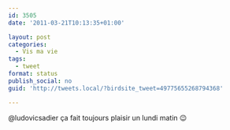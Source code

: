 ```yaml
---
id: 3505
date: '2011-03-21T10:13:35+01:00'

layout: post
categories:
  - Vis ma vie
tags:
  - tweet
format: status
publish_social: no
guid: 'http://tweets.local/?birdsite_tweet=49775655268794368'

---
```


@ludovicsadier ça fait toujours plaisir un lundi matin 😉